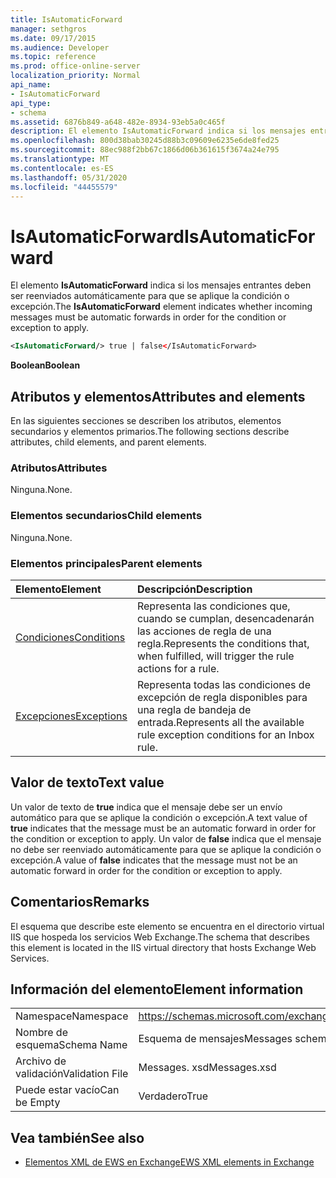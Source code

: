 ```yaml
---
title: IsAutomaticForward
manager: sethgros
ms.date: 09/17/2015
ms.audience: Developer
ms.topic: reference
ms.prod: office-online-server
localization_priority: Normal
api_name:
- IsAutomaticForward
api_type:
- schema
ms.assetid: 6876b849-a648-482e-8934-93eb5a0c465f
description: El elemento IsAutomaticForward indica si los mensajes entrantes deben ser reenviados automáticamente para que se aplique la condición o excepción.
ms.openlocfilehash: 800d38bab30245d88b3c09609e6235e6de8fed25
ms.sourcegitcommit: 88ec988f2bb67c1866d06b361615f3674a24e795
ms.translationtype: MT
ms.contentlocale: es-ES
ms.lasthandoff: 05/31/2020
ms.locfileid: "44455579"
---
```

# <a name="isautomaticforward"></a><span data-ttu-id="4e3f2-103">IsAutomaticForward</span><span class="sxs-lookup"><span data-stu-id="4e3f2-103">IsAutomaticForward</span></span>

<span data-ttu-id="4e3f2-104">El elemento **IsAutomaticForward** indica si los mensajes entrantes deben ser reenviados automáticamente para que se aplique la condición o excepción.</span><span class="sxs-lookup"><span data-stu-id="4e3f2-104">The **IsAutomaticForward** element indicates whether incoming messages must be automatic forwards in order for the condition or exception to apply.</span></span> 
  
```XML
<IsAutomaticForward/> true | false</IsAutomaticForward>
```

 <span data-ttu-id="4e3f2-105">**Boolean**</span><span class="sxs-lookup"><span data-stu-id="4e3f2-105">**Boolean**</span></span>
## <a name="attributes-and-elements"></a><span data-ttu-id="4e3f2-106">Atributos y elementos</span><span class="sxs-lookup"><span data-stu-id="4e3f2-106">Attributes and elements</span></span>

<span data-ttu-id="4e3f2-107">En las siguientes secciones se describen los atributos, elementos secundarios y elementos primarios.</span><span class="sxs-lookup"><span data-stu-id="4e3f2-107">The following sections describe attributes, child elements, and parent elements.</span></span>
  
### <a name="attributes"></a><span data-ttu-id="4e3f2-108">Atributos</span><span class="sxs-lookup"><span data-stu-id="4e3f2-108">Attributes</span></span>

<span data-ttu-id="4e3f2-109">Ninguna.</span><span class="sxs-lookup"><span data-stu-id="4e3f2-109">None.</span></span>
  
### <a name="child-elements"></a><span data-ttu-id="4e3f2-110">Elementos secundarios</span><span class="sxs-lookup"><span data-stu-id="4e3f2-110">Child elements</span></span>

<span data-ttu-id="4e3f2-111">Ninguna.</span><span class="sxs-lookup"><span data-stu-id="4e3f2-111">None.</span></span>
  
### <a name="parent-elements"></a><span data-ttu-id="4e3f2-112">Elementos principales</span><span class="sxs-lookup"><span data-stu-id="4e3f2-112">Parent elements</span></span>

|<span data-ttu-id="4e3f2-113">**Elemento**</span><span class="sxs-lookup"><span data-stu-id="4e3f2-113">**Element**</span></span>|<span data-ttu-id="4e3f2-114">**Descripción**</span><span class="sxs-lookup"><span data-stu-id="4e3f2-114">**Description**</span></span>|
|:-----|:-----|
|[<span data-ttu-id="4e3f2-115">Condiciones</span><span class="sxs-lookup"><span data-stu-id="4e3f2-115">Conditions</span></span>](conditions.md) <br/> |<span data-ttu-id="4e3f2-116">Representa las condiciones que, cuando se cumplan, desencadenarán las acciones de regla de una regla.</span><span class="sxs-lookup"><span data-stu-id="4e3f2-116">Represents the conditions that, when fulfilled, will trigger the rule actions for a rule.</span></span>  <br/> |
|[<span data-ttu-id="4e3f2-117">Excepciones</span><span class="sxs-lookup"><span data-stu-id="4e3f2-117">Exceptions</span></span>](exceptions.md) <br/> |<span data-ttu-id="4e3f2-118">Representa todas las condiciones de excepción de regla disponibles para una regla de bandeja de entrada.</span><span class="sxs-lookup"><span data-stu-id="4e3f2-118">Represents all the available rule exception conditions for an Inbox rule.</span></span>  <br/> |
   
## <a name="text-value"></a><span data-ttu-id="4e3f2-119">Valor de texto</span><span class="sxs-lookup"><span data-stu-id="4e3f2-119">Text value</span></span>

<span data-ttu-id="4e3f2-120">Un valor de texto de **true** indica que el mensaje debe ser un envío automático para que se aplique la condición o excepción.</span><span class="sxs-lookup"><span data-stu-id="4e3f2-120">A text value of **true** indicates that the message must be an automatic forward in order for the condition or exception to apply.</span></span> <span data-ttu-id="4e3f2-121">Un valor de **false** indica que el mensaje no debe ser reenviado automáticamente para que se aplique la condición o excepción.</span><span class="sxs-lookup"><span data-stu-id="4e3f2-121">A value of **false** indicates that the message must not be an automatic forward in order for the condition or exception to apply.</span></span> 
  
## <a name="remarks"></a><span data-ttu-id="4e3f2-122">Comentarios</span><span class="sxs-lookup"><span data-stu-id="4e3f2-122">Remarks</span></span>

<span data-ttu-id="4e3f2-123">El esquema que describe este elemento se encuentra en el directorio virtual IIS que hospeda los servicios Web Exchange.</span><span class="sxs-lookup"><span data-stu-id="4e3f2-123">The schema that describes this element is located in the IIS virtual directory that hosts Exchange Web Services.</span></span>
  
## <a name="element-information"></a><span data-ttu-id="4e3f2-124">Información del elemento</span><span class="sxs-lookup"><span data-stu-id="4e3f2-124">Element information</span></span>

|||
|:-----|:-----|
|<span data-ttu-id="4e3f2-125">Namespace</span><span class="sxs-lookup"><span data-stu-id="4e3f2-125">Namespace</span></span>  <br/> |https://schemas.microsoft.com/exchange/services/2006/messages  <br/> |
|<span data-ttu-id="4e3f2-126">Nombre de esquema</span><span class="sxs-lookup"><span data-stu-id="4e3f2-126">Schema Name</span></span>  <br/> |<span data-ttu-id="4e3f2-127">Esquema de mensajes</span><span class="sxs-lookup"><span data-stu-id="4e3f2-127">Messages schema</span></span>  <br/> |
|<span data-ttu-id="4e3f2-128">Archivo de validación</span><span class="sxs-lookup"><span data-stu-id="4e3f2-128">Validation File</span></span>  <br/> |<span data-ttu-id="4e3f2-129">Messages. xsd</span><span class="sxs-lookup"><span data-stu-id="4e3f2-129">Messages.xsd</span></span>  <br/> |
|<span data-ttu-id="4e3f2-130">Puede estar vacío</span><span class="sxs-lookup"><span data-stu-id="4e3f2-130">Can be Empty</span></span>  <br/> |<span data-ttu-id="4e3f2-131">Verdadero</span><span class="sxs-lookup"><span data-stu-id="4e3f2-131">True</span></span>  <br/> |
   
## <a name="see-also"></a><span data-ttu-id="4e3f2-132">Vea también</span><span class="sxs-lookup"><span data-stu-id="4e3f2-132">See also</span></span>



- [<span data-ttu-id="4e3f2-133">Elementos XML de EWS en Exchange</span><span class="sxs-lookup"><span data-stu-id="4e3f2-133">EWS XML elements in Exchange</span></span>](ews-xml-elements-in-exchange.md)

